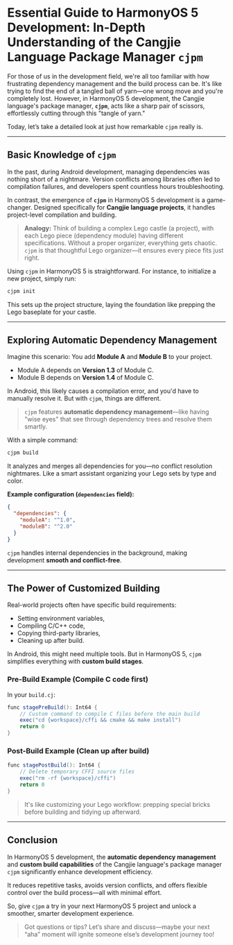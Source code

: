 # **Essential Guide to HarmonyOS 5 Development: In-Depth Understanding of the Cangjie Language Package Manager `cjpm`**

For those of us in the development field, we're all too familiar with how frustrating dependency management and the build process can be. It's like trying to find the end of a tangled ball of yarn—one wrong move and you're completely lost. However, in HarmonyOS 5 development, the Cangjie language's package manager, **`cjpm`**, acts like a sharp pair of scissors, effortlessly cutting through this "tangle of yarn."

Today, let’s take a detailed look at just how remarkable `cjpm` really is.

------

## **Basic Knowledge of `cjpm`**

In the past, during Android development, managing dependencies was nothing short of a nightmare. Version conflicts among libraries often led to compilation failures, and developers spent countless hours troubleshooting.

In contrast, the emergence of **`cjpm`** in HarmonyOS 5 development is a game-changer. Designed specifically for **Cangjie language projects**, it handles project-level compilation and building.

> **Analogy:** Think of building a complex Lego castle (a project), with each Lego piece (dependency module) having different specifications. Without a proper organizer, everything gets chaotic.
>  `cjpm` is that thoughtful Lego organizer—it ensures every piece fits just right.

Using `cjpm` in HarmonyOS 5 is straightforward. For instance, to initialize a new project, simply run:

```bash
cjpm init
```

This sets up the project structure, laying the foundation like prepping the Lego baseplate for your castle.

------

## **Exploring Automatic Dependency Management**

Imagine this scenario:
 You add **Module A** and **Module B** to your project.

- Module A depends on **Version 1.3** of Module C.
- Module B depends on **Version 1.4** of Module C.

In Android, this likely causes a compilation error, and you'd have to manually resolve it. But with `cjpm`, things are different.

> `cjpm` features **automatic dependency management**—like having "wise eyes" that see through dependency trees and resolve them smartly.

With a simple command:

```bash
cjpm build
```

It analyzes and merges all dependencies for you—no conflict resolution nightmares. Like a smart assistant organizing your Lego sets by type and color.

**Example configuration (`dependencies` field):**

```json
{
  "dependencies": {
    "moduleA": "^1.0",
    "moduleB": "^2.0"
  }
}
```

`cjpm` handles internal dependencies in the background, making development **smooth and conflict-free**.

------

## **The Power of Customized Building**

Real-world projects often have specific build requirements:

- Setting environment variables,
- Compiling C/C++ code,
- Copying third-party libraries,
- Cleaning up after build.

In Android, this might need multiple tools. But in HarmonyOS 5, `cjpm` simplifies everything with **custom build stages**.

### Pre-Build Example (Compile C code first)

In your `build.cj`:

```csharp
func stagePreBuild(): Int64 {
    // Custom command to compile C files before the main build
    exec("cd {workspace}/cffi && cmake && make install")
    return 0
}
```

### Post-Build Example (Clean up after build)

```csharp
func stagePostBuild(): Int64 {
    // Delete temporary CFFI source files
    exec("rm -rf {workspace}/cffi")
    return 0
}
```

> It's like customizing your Lego workflow: prepping special bricks before building and tidying up afterward.

------

## **Conclusion**

In HarmonyOS 5 development, the **automatic dependency management** and **custom build capabilities** of the Cangjie language's package manager `cjpm` significantly enhance development efficiency.

It reduces repetitive tasks, avoids version conflicts, and offers flexible control over the build process—all with minimal effort.

So, give `cjpm` a try in your next HarmonyOS 5 project and unlock a smoother, smarter development experience.

> Got questions or tips? Let’s share and discuss—maybe your next “aha” moment will ignite someone else’s development journey too!